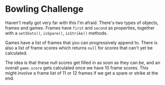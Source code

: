 
Bowling Challenge
=================

Haven't really got very far with this I'm afraid. There's two types of objects,
frames and games. Frames have `first` and `second` as properties, together with
a `setShots()`, `isSpare()`, `isStrike()` methods.

Games have a list of frames that you can progressively append to. There is also
a list of frame scores which returns `null` for scores that can't yet be
calculated.

The idea is that these null scores get filled in as soon as they
can be, and an overall `game.score` gets calculated once we have 10 frame
scores. This might involve a frame list of 11 or 12 frames if we get a spare
or strike at the end.
